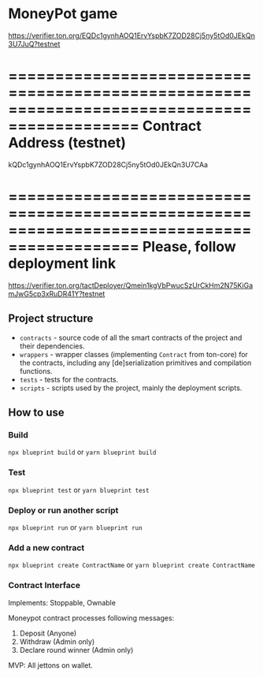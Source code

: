 # MoneyPot game

https://verifier.ton.org/EQDc1gynhAOQ1ErvYspbK7ZOD28Cj5ny5tOd0JEkQn3U7JuQ?testnet

============================================================================================
Contract Address (testnet)
============================================================================================

kQDc1gynhAOQ1ErvYspbK7ZOD28Cj5ny5tOd0JEkQn3U7CAa

============================================================================================
Please, follow deployment link
============================================================================================

https://verifier.ton.org/tactDeployer/Qmein1kgVbPwucSzUrCkHm2N75KiGamJwG5cp3xRuDR41Y?testnet

## Project structure

-   `contracts` - source code of all the smart contracts of the project and their dependencies.
-   `wrappers` - wrapper classes (implementing `Contract` from ton-core) for the contracts, including any [de]serialization primitives and compilation functions.
-   `tests` - tests for the contracts.
-   `scripts` - scripts used by the project, mainly the deployment scripts.

## How to use

### Build

`npx blueprint build` or `yarn blueprint build`

### Test

`npx blueprint test` or `yarn blueprint test`

### Deploy or run another script

`npx blueprint run` or `yarn blueprint run`

### Add a new contract

`npx blueprint create ContractName` or `yarn blueprint create ContractName`

### Contract Interface

Implements: Stoppable, Ownable

Moneypot contract processes following messages:

1. Deposit (Anyone)
2. Withdraw (Admin only)
3. Declare round winner (Admin only)

MVP: All jettons on wallet.

